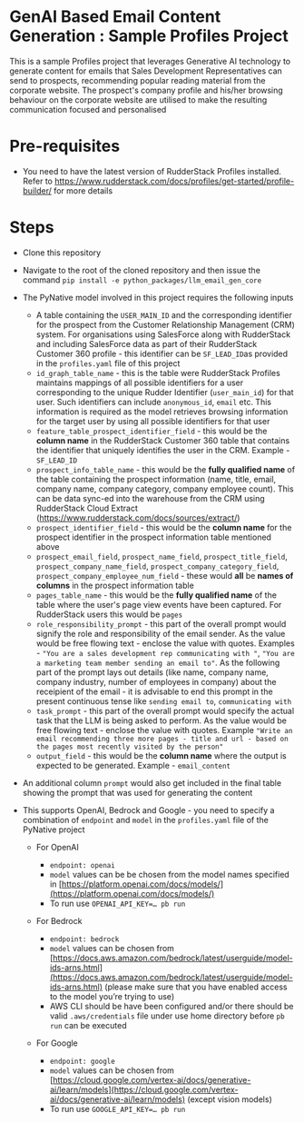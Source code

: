 
# GenAI Based Email Content Generation : Sample Profiles Project 

This is a sample Profiles project that leverages Generative AI technology to generate content for emails that Sales Development Representatives can send to prospects, recommending popular reading material from the corporate website. The prospect's company profile and his/her browsing behaviour on the corporate website are utilised to make the resulting communication focused and personalised

# Pre-requisites
- You need to have the latest version of RudderStack Profiles installed. Refer to https://www.rudderstack.com/docs/profiles/get-started/profile-builder/ for more details
# Steps
- Clone this repository  
- Navigate to the root of the cloned repository and then issue the command  `pip install -e python_packages/llm_email_gen_core`  
-   The PyNative model involved in this project requires the following inputs
	- A table containing the `USER_MAIN_ID` and the corresponding identifier for the prospect from the Customer Relationship Management (CRM) system. For organisations using SalesForce along with RudderStack and including SalesForce data as part of their RudderStack Customer 360 profile - this identifier can be `SF_LEAD_ID`as provided in the `profiles.yaml` file of this project
	- `id_graph_table_name` - this is the table were RudderStack Profiles maintains mappings of all possible identifiers for a user corresponding to the unique Rudder Identifier (`user_main_id`) for that user. Such identifiers can include `anonymous_id`, `email` etc. This information is required as the model retrieves browsing information for the target user by using all possible identifiers for that user
	- `feature_table_prospect_identifier_field` - this would be the **column name** in the RudderStack Customer 360 table that contains the identifier that uniquely identifies the user in the CRM. Example - `SF_LEAD_ID`
	- `prospect_info_table_name` - this would be the **fully qualified name** of the table containing the prospect information (name, title, email, company name, company category, company employee count). This can be data sync-ed into the warehouse from the CRM using RudderStack Cloud Extract (https://www.rudderstack.com/docs/sources/extract/)
	- `prospect_identifier_field` - this would be the **column name** for the prospect identifier in the prospect information table mentioned above
	- `prospect_email_field`, `prospect_name_field`, `prospect_title_field`, `prospect_company_name_field`, `prospect_company_category_field`, `prospect_company_employee_num_field` - these would **all** be **names of columns** in the prospect information table
	- `pages_table_name` - this would be the **fully qualified name** of the table where the user's page view events have been captured. For RudderStack users this would be `pages`
    - `role_responsibility_prompt` - this part of the overall prompt would signify the role and responsibility of the email sender. As the value would be free flowing text - enclose the value with quotes. Examples - `"You are a sales development rep communicating with "`, `"You are a marketing team member sending an email to"`. As the following part of the prompt lays out details (like name, company name, company industry, number of employees in company) about the receipient of the email - it is advisable to end this prompt in the present continuous tense like `sending email to`, `communicating with`
    - `task_prompt` - this part of the overall prompt would specify the actual task that the LLM is being asked to perform. As the value would be free flowing text - enclose the value with quotes. Example `"Write an email recommending three more pages - title and url - based on the pages most recently visited by the person"` 
	- `output_field` - this would be the **column name** where the output is expected to be generated. Example - `email_content`
- An additional column  `prompt` would also get included in the final table showing the prompt that was used for generating the content
- This supports OpenAI, Bedrock and Google - you need to specify a combination of  `endpoint`  and  `model`  in the  `profiles.yaml`  file of the PyNative project

	- For OpenAI

		- `endpoint: openai`
		- `model`  values can be be chosen from the model names specified in  [https://platform.openai.com/docs/models/](https://platform.openai.com/docs/models/)
		- To run use  `OPENAI_API_KEY=… pb run`

	- For Bedrock

		- `endpoint: bedrock`
		- `model`  values can be chosen from  [https://docs.aws.amazon.com/bedrock/latest/userguide/model-ids-arns.html](https://docs.aws.amazon.com/bedrock/latest/userguide/model-ids-arns.html)  (please make sure that you have enabled access to the model you’re trying to use)
		- AWS CLI should be have been configured and/or there should be valid  `.aws/credentials`  file under use home directory before  `pb run`  can be executed

	- For Google

		- `endpoint: google`
		- `model`  values can be chosen from  [https://cloud.google.com/vertex-ai/docs/generative-ai/learn/models](https://cloud.google.com/vertex-ai/docs/generative-ai/learn/models)  (except vision models)
		- To run use  `GOOGLE_API_KEY=… pb run`

